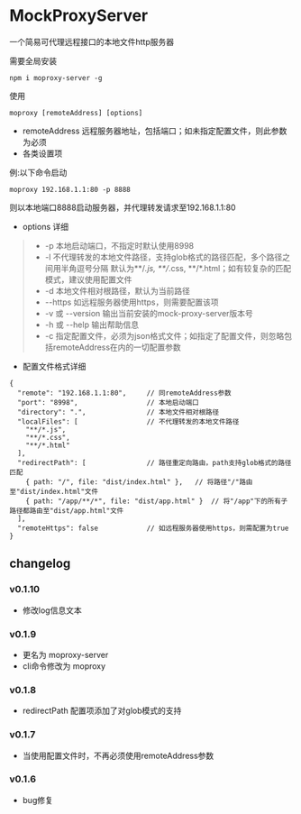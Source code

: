 # MockProxyServer

一个简易可代理远程接口的本地文件http服务器

需要全局安装
```
npm i moproxy-server -g
```

使用
```
moproxy [remoteAddress] [options]
```
+ remoteAddress 远程服务器地址，包括端口；如未指定配置文件，则此参数为必须
+ 各类设置项

例:以下命令启动
```
moproxy 192.168.1.1:80 -p 8888
```
则以本地端口8888启动服务器，并代理转发请求至192.168.1.1:80

+ options 详细
> + -p  本地启动端口，不指定时默认使用8998
> + -l  不代理转发的本地文件路径，支持glob格式的路径匹配，多个路径之间用半角逗号分隔
>       默认为**/*.js, **/*.css, **/*.html；如有较复杂的匹配模式，建议使用配置文件
> + -d  本地文件相对根路径，默认为当前路径
> + --https  如远程服务器使用https，则需要配置该项
> + -v 或 --version  输出当前安装的mock-proxy-server版本号
> + -h 或 --help  输出帮助信息
> + -c 指定配置文件，必须为json格式文件；如指定了配置文件，则忽略包括remoteAddress在内的一切配置参数

+ 配置文件格式详细
```
{
  "remote": "192.168.1.1:80",     // 同remoteAddress参数
  "port": "8998",                 // 本地启动端口
  "directory": ".",               // 本地文件相对根路径
  "localFiles": [                 // 不代理转发的本地文件路径
    "**/*.js", 
    "**/*.css", 
    "**/*.html"
  ],
  "redirectPath": [               // 路径重定向路由，path支持glob格式的路径匹配
    { path: "/", file: "dist/index.html" },   // 将路径"/"路由至"dist/index.html"文件
    { path: "/app/**/*", file: "dist/app.html" }  // 将"/app"下的所有子路径都路由至"dist/app.html"文件
  ],
  "remoteHttps": false            // 如远程服务器使用https，则需配置为true
}
```


## changelog
### v0.1.10
+ 修改log信息文本

### v0.1.9
+ 更名为 moproxy-server
+ cli命令修改为 moproxy

### v0.1.8
+ redirectPath 配置项添加了对glob模式的支持

### v0.1.7
+ 当使用配置文件时，不再必须使用remoteAddress参数

### v0.1.6
+ bug修复
